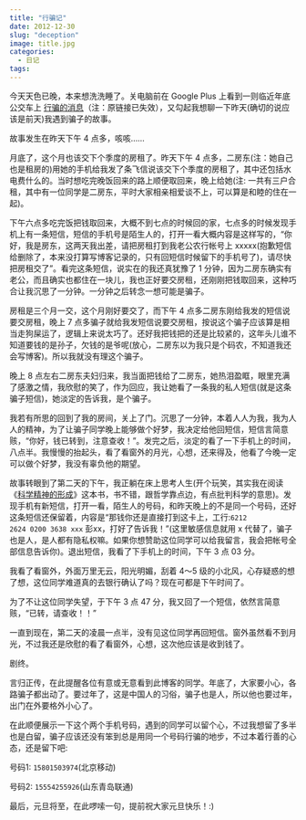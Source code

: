 ```yaml
---
title: "行骗记"
date: 2012-12-30
slug: "deception"
image: title.jpg
categories:
  - 日记
tags:
---
```


今天天色已晚，本来想洗洗睡了。关电脑前在 Google Plus 上看到一则临近年底公交车上 [行骗的消息](https://plus.google.com/u/0/116618331988393616192/posts/ZoeaaTmyDLw)（注：原链接已失效），又勾起我想聊一下昨天(确切的说应该是前天)我遇到骗子的故事。 

故事发生在昨天下午 4 点多，咳咳……

月底了，这个月也该交下个季度的房租了。昨天下午 4 点多，二房东(注：她自己也是租房的)用她的手机给我发了条飞信说该交下个季度的房租了，其中还包括水电费什么的。当时想吃完晚饭回来的路上顺便取回来，晚上给她(注: 一共有三户合租，其中有一位同学是二房东，平时大家相亲相爱谈不上，可以算是和睦的住在一起)。

下午六点多吃完饭把钱取回来，大概不到七点的时候回的家，七点多的时候发现手机上有一条短信，短信的手机号是陌生人的，打开一看大概内容是这样写的，“你好，我是房东，这两天我出差，请把房租打到我老公农行帐号上 xxxxx(抱歉短信给删除了，本来没打算写博客记录的，只有回短信时候留下的手机号了)，请尽快把房租交了”。看完这条短信，说实在的我还真犹豫了 1 分钟，因为二房东确实有老公，而且确实也都住在一块儿，我也正好要交房租，还刚刚把钱取回来，这种巧合让我沉思了一分钟。一分钟之后转念一想可能是骗子。

房租是三个月一交，这个月刚好要交了，而下午 4 点多二房东刚给我发的短信说要交房租，晚上 7 点多骗子就给我发短信说要交房租，按说这个骗子应该算是相当走狗屎运了，逻辑上来说太巧了。还好我把钱把的还是比较紧的，这年头儿谁不知道要钱的是孙子，欠钱的是爷呢(放心，二房东以为我只是个码农，不知道我还会写博客)。所以我就没有理这个骗子。

晚上 8 点左右二房东夫妇归来，我当面把钱给了二房东，她热泪盈眶，眼里充满了感激之情，我欣慰的笑了，作为回应，我让她看了一条我的私人短信(就是这条骗子短信)，她淡定的告诉我，是个骗子。

我若有所思的回到了我的房间，关上了门。沉思了一分钟，本着人人为我，我为人人的精神，为了让骗子同学晚上能够做个好梦，我决定给他回短信，短信言简意赅，“你好，钱已转到，注意查收！”。发完之后，淡定的看了一下手机上的时间，八点半。我慢慢的抬起头，看了看窗外的月光，心想，还来得及，他看了今晚一定可以做个好梦，我没有辜负他的期望。

故事转眼到了第二天的下午，我正躺在床上思考人生(开个玩笑，其实我在阅读《[科学精神的形成](http://book.douban.com/subject/1903131/)》这本书，书不错，跟哲学靠点边，有点批判科学的意思)。发现手机有新短信，打开一看，陌生人的号码，和昨天晚上的不是同一个号码，还好这条短信还保留着，内容是“那钱你还是直接打到这卡上，工行:<code>6212 2624 0200 3638 xxx</code> 彭xx，打好了告诉我！”(这里敏感信息就用 x 代替了，骗子也是人，是人都有隐私权嘛。如果你想赞助这位同学可以给我留言，我会把帐号全部信息告诉你)。退出短信，我看了下手机上的时间，下午 3 点 03 分。

我看了看窗外，外面万里无云，阳光明媚，刮着 4～5 级的小北风，心存疑惑的想了想，这位同学难道真的去银行确认了吗？现在可都是下午时间了。

为了不让这位同学失望，于下午 3 点 47 分，我又回了一个短信，依然言简意赅，“已转，请查收！！” 

一直到现在，第二天的凌晨一点半，没有见这位同学再回短信。窗外虽然看不到月光，不过我还是欣慰的看了看窗外，心想，这次他应该是收到钱了。

剧终。

言归正传，在此提醒各位有意或无意看到此博客的同学。年底了，大家要小心，各路骗子都出动了。要过年了，这是中国人的习俗，骗子也是人，所以他也要过年，出门在外要格外小心了。

在此顺便展示一下这个两个手机号码，遇到的同学可以留个心，不过我想留了多半也是白留，骗子应该还没有笨到总是用同一个号码行骗的地步，不过本着行善的心态，还是留下吧: 

号码1: <code>15801503974</code>(北京移动)

号码2: <code>15554255926</code>(山东青岛联通)

最后，元旦将至，在此啰嗦一句，提前祝大家元旦快乐！:)
